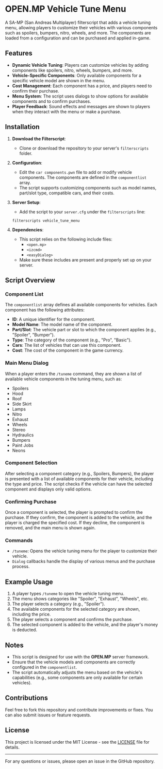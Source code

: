 
# OPEN.MP Vehicle Tune Menu

A SA-MP (San Andreas Multiplayer) filterscript that adds a vehicle tuning menu, allowing players to customize their vehicles with various components such as spoilers, bumpers, nitro, wheels, and more. The components are loaded from a configuration and can be purchased and applied in-game.

## Features

- **Dynamic Vehicle Tuning**: Players can customize vehicles by adding components like spoilers, nitro, wheels, bumpers, and more.
- **Vehicle-Specific Components**: Only available components for a specific vehicle model are shown in the menu.
- **Cost Management**: Each component has a price, and players need to confirm their purchase.
- **Menu System**: The script uses dialogs to show options for available components and to confirm purchases.
- **Player Feedback**: Sound effects and messages are shown to players when they interact with the menu or make a purchase.

## Installation

1. **Download the Filterscript**:
   - Clone or download the repository to your server's `filterscripts` folder.

2. **Configuration**:
   - Edit the `car components.pwn` file to add or modify vehicle components. The components are defined in the `componentlist` array.
   - The script supports customizing components such as model names, part/slot type, compatible cars, and their costs.

3. **Server Setup**:
   - Add the script to your `server.cfg` under the `filterscripts` line:
   ```plaintext
   filterscripts vehicle_tune_menu
   ```

4. **Dependencies**:
   - This script relies on the following include files:
     - `<open.mp>`
     - `<izcmd>`
     - `<easyDialog>`
   - Make sure these includes are present and properly set up on your server.

## Script Overview

### Component List

The `componentlist` array defines all available components for vehicles. Each component has the following attributes:
- **ID**: A unique identifier for the component.
- **Model Name**: The model name of the component.
- **Part/Slot**: The vehicle part or slot to which the component applies (e.g., "Spoiler", "Bumper").
- **Type**: The category of the component (e.g., "Pro", "Basic").
- **Cars**: The list of vehicles that can use this component.
- **Cost**: The cost of the component in the game currency.

### Main Menu Dialog

When a player enters the `/tuneme` command, they are shown a list of available vehicle components in the tuning menu, such as:
- Spoilers
- Hood
- Roof
- Side Skirt
- Lamps
- Nitro
- Exhaust
- Wheels
- Stereo
- Hydraulics
- Bumpers
- Paint Jobs
- Neons

### Component Selection

After selecting a component category (e.g., Spoilers, Bumpers), the player is presented with a list of available components for their vehicle, including the type and price. The script checks if the vehicle can have the selected component and displays only valid options.

### Confirming Purchase

Once a component is selected, the player is prompted to confirm the purchase. If they confirm, the component is added to the vehicle, and the player is charged the specified cost. If they decline, the component is removed, and the main menu is shown again.

### Commands

- `/tuneme`: Opens the vehicle tuning menu for the player to customize their vehicle.
- `Dialog` callbacks handle the display of various menus and the purchase process.

## Example Usage

1. A player types `/tuneme` to open the vehicle tuning menu.
2. The menu shows categories like "Spoiler", "Exhaust", "Wheels", etc.
3. The player selects a category (e.g., "Spoiler").
4. The available components for the selected category are shown, including the price.
5. The player selects a component and confirms the purchase.
6. The selected component is added to the vehicle, and the player's money is deducted.

## Notes

- This script is designed for use with the **OPEN.MP** server framework.
- Ensure that the vehicle models and components are correctly configured in the `componentlist`.
- The script automatically adjusts the menu based on the vehicle's capabilities (e.g., some components are only available for certain vehicles).

## Contributions

Feel free to fork this repository and contribute improvements or fixes. You can also submit issues or feature requests.

## License

This project is licensed under the MIT License - see the [LICENSE](LICENSE) file for details.

---

For any questions or issues, please open an issue in the GitHub repository.